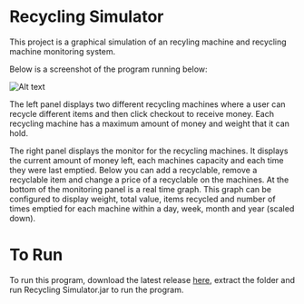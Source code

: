# Recycling Simulator

This project is a graphical simulation of an recyling machine and recycling machine monitoring system.

Below is a screenshot of the program running below:

![Alt text](http://kevin.velci.ch/recycle.png)

The left panel displays two different recycling machines where a user can recycle different items and then click checkout to receive money. Each recycling machine has a maximum amount of money and weight that it can hold. 

The right panel displays the monitor for the recycling machines. It displays the current amount of money left, each machines capacity and each time they were last emptied. Below you can add a recyclable, remove a recyclable item and change a price of a recyclable on the machines. At the bottom of the monitoring panel is a real time graph. This graph can be configured to display weight, total value, items recycled and number of times emptied for each machine within a day, week, month and year (scaled down).

# To Run
To run this program, download the latest release [here](https://github.com/kvelcich/Recycling_Simulator/releases/), extract the folder and run Recycling Simulator.jar to run the program.
